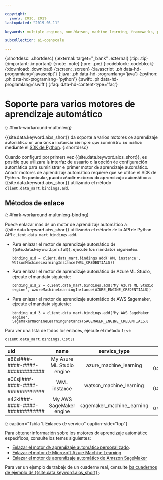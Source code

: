 ```yaml
---

copyright:
  years: 2018, 2019
lastupdated: "2019-06-11"

keywords: multiple engines, non-Watson, machine learning, frameworks, provision

subcollection: ai-openscale

---
```


{:shortdesc: .shortdesc}
{:external: target="_blank" .external}
{:tip: .tip}
{:important: .important}
{:note: .note}
{:pre: .pre}
{:codeblock: .codeblock}
{:download: .download}
{:screen: .screen}
{:javascript: .ph data-hd-programlang='javascript'}
{:java: .ph data-hd-programlang='java'}
{:python: .ph data-hd-programlang='python'}
{:swift: .ph data-hd-programlang='swift'}
{:faq: data-hd-content-type='faq'}

# Soporte para varios motores de aprendizaje automático
{: #fmrk-workaround-multmleng}

{{site.data.keyword.aios_short}} da soporte a varios motores de aprendizaje automático en una única instancia siempre que suministro se
realice mediante el
[SDK de Python](http://ai-openscale-python-client.mybluemix.net/?cm_mc_uid=70732728440115575086192&cm_mc_sid_50200000=62539451560175957820).
{: shortdesc}

Cuando configuró por primera vez {{site.data.keyword.aios_short}}, es posible que utilizara la interfaz de usuario o la opción de configuración
automática para suministrar el primer motor de aprendizaje automático. Añadir motores de aprendizaje automático requiere que se utilice el SDK de
Python. En particular, puede añadir motores de aprendizaje automático a {{site.data.keyword.aios_short}} utilizando el método
`client.data_mart.bindings.add`.

## Métodos de enlace
{: #fmrk-workaround-multmleng-binding}

Puede enlazar más de un motor de aprendizaje automático a {{site.data.keyword.aios_short}} utilizando el método de la API de Python API `client.data_mart.bindings.add`. 

- Para enlazar el motor de aprendizaje automático de {{site.data.keyword.pm_full}}, ejecute los mandatos siguientes:

   `binding_uid = client.data_mart.bindings.add('WML instance', WatsonMachineLearningInstance(WML_CREDENTIALS))`

- Para enlazar el motor de aprendizaje automático de Azure ML Studio, ejecute el mandato siguiente:

  `binding_uid_2 = client.data_mart.bindings.add('My Azure ML Studio engine', AzureMachineLearningInstance(AZURE_ENGINE_CREDENTIALS))`

- Para enlazar el motor de aprendizaje automático de AWS Sagemaker, ejecute el mandato siguiente:

  `binding_uid_3 = client.data_mart.bindings.add('My AWS SageMaker engine', SageMakerMachineLearningInstance(SAGEMAKER_ENGINE_CREDENTIALS)) `

Para ver una lista de todos los enlaces, ejecute el método `list`:

`client.data_mart.bindings.list()`


| uid | name | service_type | created |
|:---|:---:|:---:|:---:
| e88sl###-####-####-############ | My Azure ML Studio engine | azure_machine_learning | 2019-04-04T09:50:33.186Z |
| e00sjl###-####-####-############ | WML instance | watson_machine_learning | 2019-03-04T09:50:33.338Z |
| e43kl###-####-####-############ | My AWS SageMaker engine | sagemaker_machine_learning | 2019-04-04T09:50:33.186Z |
{: caption="Tabla 1. Enlaces de servicio" caption-side="top"}


Para obtener información sobre los motores de aprendizaje automático específicos, consulte los temas siguientes:

- [Enlazar el motor de aprendizaje automático
personalizado](/docs/services/ai-openscale?topic=ai-openscale-cml-connect#cml-cusbind).
- [Enlazar el motor de Microsoft Azure Machine Learning](/docs/services/ai-openscale?topic=ai-openscale-cml-connect#cml-azbind)
- [Enlazar el motor de aprendizaje automático de Amazon SageMaker](/docs/services/ai-openscale?topic=ai-openscale-cml-connect#cml-smbind)


Para ver un ejemplo de trabajo de un cuaderno real, consulte [los cuadernos de ejemplo de {{site.data.keyword.aios_short}}](https://github.com/pmservice/ai-openscale-tutorials/tree/master/notebooks).

